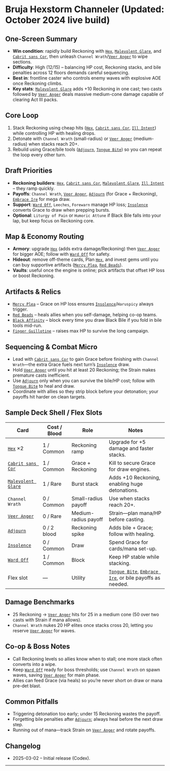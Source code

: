 # Bruja Hexstorm Channeler (Updated: October 2024 live build)

## One-Screen Summary
- **Win condition**: rapidly build Reckoning with [`Hex`][card-hex], [`Malevolent Glare`][card-malevolent-glare], and [`Cabrit sans Cor`][card-cabrit-sans-cor], then unleash `Channel Wrath`/[`Veer Anger`][card-veer-anger] to wipe sections.
- **Difficulty**: High (12/15) – balancing HP cost, Reckoning stacks, and bile penalties across 12 floors demands careful sequencing.
- **Best in**: frontline caster who controls enemy waves with explosive AOE once Reckoning climbs.
- **Key stats**: [`Malevolent Glare`][card-malevolent-glare] adds +10 Reckoning in one cast; two casts followed by [`Veer Anger`][card-veer-anger] deals massive medium-cone damage capable of clearing Act III packs.

## Core Loop
1. Stack Reckoning using cheap hits ([`Hex`][card-hex], [`Cabrit sans Cor`][card-cabrit-sans-cor], [`Ill Intent`][card-ill-intent]) while controlling HP with healing drops.
2. Detonate with `Channel Wrath` (small-radius) or [`Veer Anger`][card-veer-anger] (medium-radius) when stacks reach 20+.
3. Rebuild using Grace/bile tools ([`Adjourn`][card-adjourn], [`Tongue Bite`][card-tongue-bite]) so you can repeat the loop every other turn.

## Draft Priorities
- **Reckoning builders**: [`Hex`][card-hex], [`Cabrit sans Cor`][card-cabrit-sans-cor], [`Malevolent Glare`][card-malevolent-glare], [`Ill Intent`][card-ill-intent] – they ramp quickly.
- **Payoffs**: `Channel Wrath`, [`Veer Anger`][card-veer-anger], [`Adjourn`][card-adjourn] (for Grace + Reckoning), [`Embrace Ire`][card-embrace-ire] for mega draw.
- **Support**: [`Ward Off`][card-ward-off], `Leeches`, `Forewarn` manage HP loss; [`Insolence`][card-insolence] converts Grace to draw when prepping bursts.
- **Optional**: `Liturgy of Pain` or `Humoric Attune` if Black Bile falls into your lap, but keep focus on Reckoning core.

## Map & Economy Routing
- **Armory**: upgrade [`Hex`][card-hex] (adds extra damage/Reckoning) then [`Veer Anger`][card-veer-anger] for bigger AOE; follow with [`Ward Off`][card-ward-off] for safety.
- **Hideout**: remove off-theme cards, Plan [`Hex`][card-hex], and invest gems until you can buy supportive artifacts ([`Mercy Plea`][card-mercy-plea], [`Red Beads`][card-red-beads]).
- **Vaults**: useful once the engine is online; pick artifacts that offset HP loss or boost Reckoning.

## Artifacts & Relics
- [`Mercy Plea`][card-mercy-plea] – Grace on HP loss ensures [`Insolence`][card-insolence]/`Haruspicy` always trigger.
- [`Red Beads`][card-red-beads] – heals allies when you self-damage, helping co-op teams.
- [`Black Affinity`][card-black-affinity] – block every time you draw Black Bile if you fold in bile tools mid-run.
- [`Finger Guillotine`][card-finger-guillotine] – raises max HP to survive the long campaign.

## Sequencing & Combat Micro
- Lead with [`Cabrit sans Cor`][card-cabrit-sans-cor] to gain Grace before finishing with `Channel Wrath`—the extra Grace fuels next turn’s [`Insolence`][card-insolence] draw.
- Hold [`Veer Anger`][card-veer-anger] until you hit at least 20 Reckoning; the Strain makes premature casts inefficient.
- Use [`Adjourn`][card-adjourn] only when you can survive the bile/HP cost; follow with [`Tongue Bite`][card-tongue-bite] to heal and draw.
- Coordinate with allies so they strip block before your detonation; your payoffs hit harder on clean targets.

## Sample Deck Shell / Flex Slots
| Card | Cost / Blood | Role | Notes |
| --- | --- | --- | --- |
| [`Hex`][card-hex] ×2 | 1 / Common | Reckoning ramp | Upgrade for +5 damage and faster stacks.
| [`Cabrit sans Cor`][card-cabrit-sans-cor] | 1 / Common | Grace + Reckoning | Kill to secure Grace for draw engines.
| [`Malevolent Glare`][card-malevolent-glare] | 1 / Rare | Burst stack | Adds +10 Reckoning, enabling huge detonations.
| `Channel Wrath` | 0 / Common | Small-radius payoff | Use when stacks reach 20+.
| [`Veer Anger`][card-veer-anger] | 0 / Rare | Medium-radius payoff | Strain—plan mana/HP before casting.
| [`Adjourn`][card-adjourn] | 0 / 2 blood | Reckoning spike | Adds bile + Grace; follow with healing.
| [`Insolence`][card-insolence] | 0 / Common | Draw | Spend Grace for cards/mana set-up.
| [`Ward Off`][card-ward-off] | 1 / Common | Block | Keep HP stable while stacking.
| Flex slot | — | Utility | [`Tongue Bite`][card-tongue-bite], [`Embrace Ire`][card-embrace-ire], or bile payoffs as needed.

## Damage Benchmarks
- 25 Reckoning → [`Veer Anger`][card-veer-anger] hits for 25 in a medium cone (50 over two casts with Strain if mana allows).
- `Channel Wrath` nukes 20 HP elites once stacks cross 20, letting you reserve [`Veer Anger`][card-veer-anger] for waves.

## Co-op & Boss Notes
- Call Reckoning levels so allies know when to stall; one more stack often converts into a wipe.
- Keep [`Ward Off`][card-ward-off] ready for boss thresholds; use `Channel Wrath` on spawn waves, saving [`Veer Anger`][card-veer-anger] for main phase.
- Allies can feed Grace (via heals) so you’re never short on draw or mana pre-det blast.

## Common Pitfalls
- Triggering detonation too early; under 15 Reckoning wastes the payoff.
- Forgetting bile penalties after [`Adjourn`][card-adjourn]; always heal before the next draw step.
- Running out of mana—track Strain on [`Veer Anger`][card-veer-anger] and rotate payoffs.

## Changelog
- 2025-03-02 – Initial release (Codex).

---

[card-hex]: https://hellcard.fandom.com/wiki/Hex "Hex | Hellcard Wiki"
[card-malevolent-glare]: https://hellcard.fandom.com/wiki/Malevolent_Glare "Malevolent Glare | Hellcard Wiki"
[card-veer-anger]: https://hellcard.fandom.com/wiki/Veer_Anger "Veer Anger | Hellcard Wiki"
[card-cabrit-sans-cor]: https://hellcard.fandom.com/wiki/Cabrit_sans_Cor "Cabrit sans Cor | Hellcard Wiki"
[card-ward-off]: https://hellcard.fandom.com/wiki/Ward_Off "Ward Off | Hellcard Wiki"
[card-adjourn]: https://hellcard.fandom.com/wiki/Adjourn "Adjourn | Hellcard Wiki"
[card-tongue-bite]: https://hellcard.fandom.com/wiki/Tongue_Bite "Tongue Bite | Hellcard Wiki"
[card-ill-intent]: https://hellcard.fandom.com/wiki/Ill_Intent "Ill Intent | Hellcard Wiki"
[card-embrace-ire]: https://hellcard.fandom.com/wiki/Embrace_Ire "Embrace Ire | Hellcard Wiki"
[card-insolence]: https://hellcard.fandom.com/wiki/Insolence "Insolence | Hellcard Wiki"
[card-locations]: https://hellcard.fandom.com/wiki/Locations "Locations | Hellcard Wiki"
[card-mercy-plea]: https://hellcard.fandom.com/wiki/Mercy_Plea "Mercy Plea | Hellcard Wiki"
[card-red-beads]: https://hellcard.fandom.com/wiki/Red_Beads "Red Beads | Hellcard Wiki"
[card-black-affinity]: https://hellcard.fandom.com/wiki/Black_Affinity "Black Affinity | Hellcard Wiki"
[card-finger-guillotine]: https://hellcard.fandom.com/wiki/Finger_Guillotine "Finger Guillotine | Hellcard Wiki"
